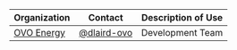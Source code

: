 | Organization                              | Contact                                      | Description of Use            |
| ----------------------------------------- | -------------------------------------------- | ----------------------------- |
| [OVO Energy](https://www.ovoenergy.com/)  | [@dlaird-ovo](https://github.com/dlaird-ovo) | Development Team              |
